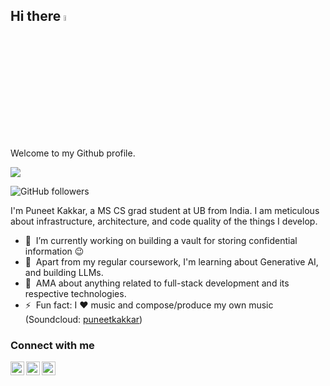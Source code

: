 ## Hi there <img src="https://media.giphy.com/media/hvRJCLFzcasrR4ia7z/giphy.gif" width="5%">

Welcome to my Github profile.

![](https://komarev.com/ghpvc/?username=puneetkakkar)

![GitHub followers](https://img.shields.io/github/followers/puneetkakkar?label=Follow&style=social)

I'm Puneet Kakkar, a MS CS grad student at UB from India. I am meticulous about infrastructure, architecture, and code quality of the things I develop. 

- 🔭 &nbsp;I’m currently working on building a vault for storing confidential information :wink:
- 🌱 &nbsp;Apart from my regular coursework, I'm learning about Generative AI, and building LLMs.
- 💬 &nbsp;AMA about anything related to full-stack development and its respective technologies.
- ⚡ &nbsp;Fun fact: I :heart: music and compose/produce my own music (Soundcloud: [puneetkakkar](https://soundcloud.com/puneetkakkar))

### Connect with me
<a href="https://github.com/puneetkakkar">
  <picture>
      <source media="(prefers-color-scheme: dark)" srcset="https://cdn.simpleicons.org/github/white">
      <img align="left" alt="Instagram" width="22px" src="https://cdn.simpleicons.org/github" />
  </picture>
</a>
<a href="https://discordapp.com/users/puneetkakkar#0980">
  <img align="left" alt="Discord" width="22px" src="https://cdn.simpleicons.org/discord" />
</a>
<a href="https://www.linkedin.com/in/puneet-kakkar/">
  <img align="left" alt="LinkedIn" width="22px" src="https://cdn.simpleicons.org/linkedin" />
</a>
